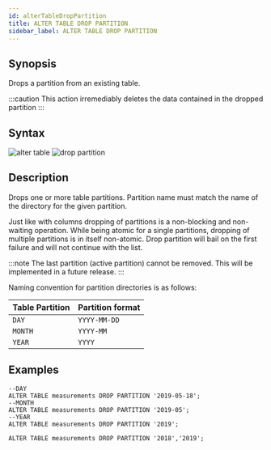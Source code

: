 ```yaml
---
id: alterTableDropPartition
title: ALTER TABLE DROP PARTITION
sidebar_label: ALTER TABLE DROP PARTITION
---
```


## Synopsis

Drops a partition from an existing table.

:::caution
This action irremediably deletes the data contained in the dropped
partition
:::

## Syntax

![alter table](/img/doc/diagrams/alter-table.svg)
![drop partition](/img/doc/diagrams/alter-table-drop-partition.svg)

## Description

Drops one or more table partitions. Partition name must match the name of the
directory for the given partition.

Just like with columns dropping of partitions is a non-blocking and non-waiting
operation. While being atomic for a single partitions, dropping of multiple
partitions is in itself non-atomic. Drop partition will bail on the first
failure and will not continue with the list.

:::note
The last partition (active partition) cannot be removed. This will be
implemented in a future release.
:::

Naming convention for partition directories is as follows:

| Table Partition | Partition format |
| --------------- | ---------------- |
| `DAY`           | `YYYY-MM-DD`     |
| `MONTH`         | `YYYY-MM`        |
| `YEAR`          | `YYYY`           |

## Examples

```questdb-sql title="Drop a single partition"
--DAY
ALTER TABLE measurements DROP PARTITION '2019-05-18';
--MONTH
ALTER TABLE measurements DROP PARTITION '2019-05';
--YEAR
ALTER TABLE measurements DROP PARTITION '2019';
```

```questdb-sql title="Drop multiple partitions"
ALTER TABLE measurements DROP PARTITION '2018','2019';
```
